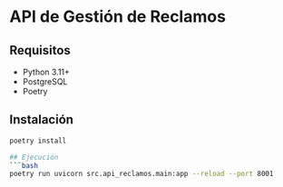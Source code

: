 # API de Gestión de Reclamos

## Requisitos
- Python 3.11+
- PostgreSQL
- Poetry

## Instalación
```bash
poetry install

## Ejecución
```bash
poetry run uvicorn src.api_reclamos.main:app --reload --port 8001